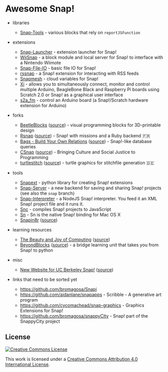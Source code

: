 Awesome Snap!
=============

- libraries
  - [Snap-Tools](https://github.com/cycomachead/snap-tools) - various blocks that rely on `reportJSFunction`

- extensions
  - [Snap-Launcher](https://github.com/technoboy10/snap-launcher) - extension launcher for Snap!
  - [WiiSnap](https://github.com/technoboy10/wiisnap) - a block module and local server for Snap! to interface with a Nintendo Wiimote
  - [Snap-File-IO](https://github.com/technoboy10/snap-file-io) - basic file IO for Snap!
  - [rssnap](https://github.com/technoboy10/rssnap) - a Snap! extension for interacting with RSS feeds
  - [Snapmesh](https://github.com/Code-WvS/snapmesh) - cloud variables for Snap!
  - [Xi](https://github.com/MrYsLab/xi) - allows you to simultaneously connect, monitor and control multiple Arduino, BeagleBone Black and Raspberry Pi boards using Scratch 2.0 or Snap! as a graphical user interface
  - [s2a_fm](https://github.com/MrYsLab/s2a_fm) - control an Arduino board (a Snap!/Scratch hardware extension for Arduino)

- forks
  - [BeetleBlocks](http://beetleblocks.com) ([source](https://github.com/ericrosenbaum/BeetleBlocks)) - visual programming blocks for 3D-printable design
  - [Rsnap](https://rsnap.herokuapp.com/) ([source](https://github.com/snap-school)) - Snap! with missions and a Ruby backend :fr:
  - [Bags - Build Your Own Relations](http://bags.cs.jmu.edu/) ([source](http://bags.cs.jmu.edu/download.html)) - Snap!-like database queries
  - [CSnap](https://community.csdt.rpi.edu/) ([source](https://github.com/GK-12/Snap--Build-Your-Own-Blocks)) - Bringing Culture and Social Justice to Programming
  - [turtlestitch](http://www.stitchcode.com/) ([source](https://github.com/backface/turtlestitch)) - turtle graphics for stitchfile generation :de:

- tools
  - [Snapext](http://github.com/blockext) - python library for creating Snap! extensions
  - [Snap-Server](https://github.com/ucb-snap/snap-server) - a new backend for saving and sharing Snap! projects (see also the `snap` branch)
  - [Snap-Interpreter](https://github.com/bromagosa/snap-interpreter) - a NodeJS Snap! interpreter. You feed it an XML Snap! project file and it runs it.
  - [Snc](https://github.com/nathan/snc) - compiles Snap! projects to JavaScript
  - [Sn](https://github.com/nathan/sn) - Sn is the native Snap! binding for Mac OS X
  - [Snapin8r](https://hardmath123.github.io/Snapin8r/) ([source](https://github.com/Hardmath123/Snapin8r))

- learning resources
  - [The Beauty and Joy of Computing](https://bjc.berkeley.edu/r) ([source](https://github.com/beautyjoy/bjc-r))
  - [BeyondBlocks](http://beyondblocks.github.io/) ([source](https://github.com/BeyondBlocks/BeyondBlocks.github.io)) - a bridge learning unit that takes you from Snap! to python

- misc
  - [New Website for UC Berkeley Snap!](https://khotchkiss13.github.io/) ([source](https://github.com/khotchkiss13/khotchkiss13.github.io)) 
  
- links that need to be sorted yet
  - https://github.com/bromagosa/Snapi
  - https://github.com/aidanlane/snapapps - Scribble - A generative art program
  - https://github.com/cycomachead/snap-graphics - Graphics Extensions for Snap!
  - https://github.com/bromagosa/snappyCity - Snap! part of the SnappyCity project

License
-------

[![Creative Commons License](http://i.creativecommons.org/l/by/4.0/88x31.png)](http://creativecommons.org/licenses/by/4.0/)

This work is licensed under a [Creative Commons Attribution 4.0 International License](http://creativecommons.org/licenses/by/4.0/).
